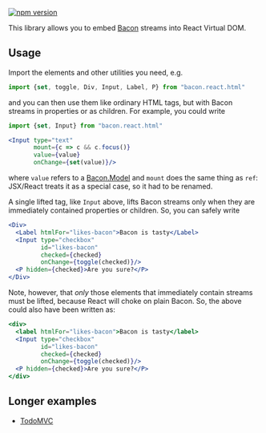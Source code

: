 [![npm version](https://badge.fury.io/js/bacon.react.html.svg)](http://badge.fury.io/js/bacon.react.html)

This library allows you to embed [Bacon](https://github.com/baconjs/bacon.js)
streams into React Virtual DOM.

## Usage

Import the elements and other utilities you need, e.g.

```jsx
import {set, toggle, Div, Input, Label, P} from "bacon.react.html"
```

and you can then use them like ordinary HTML tags, but with Bacon streams in
properties or as children.  For example, you could write

```jsx
import {set, Input} from "bacon.react.html"

<Input type="text"
       mount={c => c && c.focus()}
       value={value}
       onChange={set(value)}/>
```

where `value` refers to a [Bacon.Model](https://github.com/baconjs/bacon.model)
and `mount` does the same thing as `ref`: JSX/React treats it as a special case,
so it had to be renamed.

A single lifted tag, like `Input` above, lifts Bacon streams only when they are
immediately contained properties or children.  So, you can safely write

```jsx
<Div>
  <Label htmlFor="likes-bacon">Bacon is tasty</Label>
  <Input type="checkbox"
         id="likes-bacon"
         checked={checked}
         onChange={toggle(checked)}/>
  <P hidden={checked}>Are you sure?</P>
</Div>
```

Note, however, that *only* those elements that immediately contain streams must
be lifted, because React will choke on plain Bacon.  So, the above could also
have been written as:

```jsx
<div>
  <label htmlFor="likes-bacon">Bacon is tasty</label>
  <Input type="checkbox"
         id="likes-bacon"
         checked={checked}
         onChange={toggle(checked)}/>
  <P hidden={checked}>Are you sure?</P>
</div>
```

## Longer examples

* [TodoMVC](https://github.com/polytypic/atomi-todomvc)
